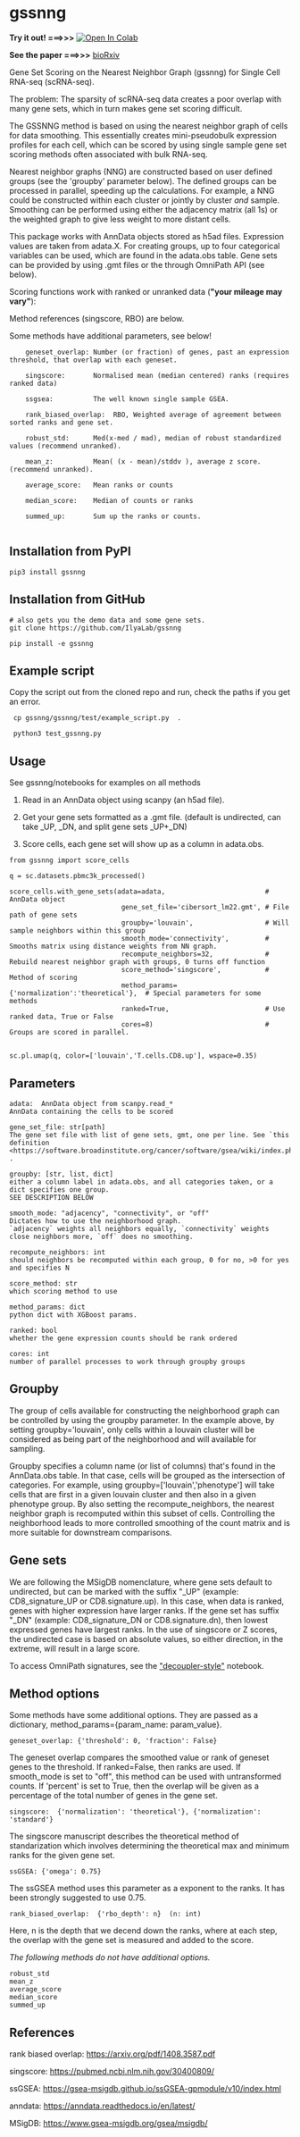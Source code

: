 # gssnng

**Try it out!  ===>>>**  [![Open In Colab](https://colab.research.google.com/assets/colab-badge.svg)](https://colab.research.google.com/github/IlyaLab/gssnng/blob/main/notebooks/gssnng_quick_start.ipynb)

**See the paper ===>>>** [bioRxiv](https://www.biorxiv.org/content/10.1101/2022.11.29.518384v1)

Gene Set Scoring on the Nearest Neighbor Graph (gssnng) for Single Cell RNA-seq (scRNA-seq).

The problem:  The sparsity of scRNA-seq data creates a poor overlap with many gene sets, 
which in turn makes gene set scoring difficult. 

The GSSNNG method is based on using the nearest neighbor graph of cells for data smoothing. This essentially creates 
mini-pseudobulk expression profiles for each cell, which can be scored by using single sample gene set scoring 
methods often associated with bulk RNA-seq. 

Nearest neighbor graphs (NNG) are constructed based on user defined groups (see the 'groupby' parameter below). 
The defined groups can be processed in parallel, speeding up the calculations. For example, a NNG could be 
constructed within each cluster or jointly by cluster *and* sample. Smoothing can be performed using either the 
adjacency matrix (all 1s) or the weighted graph to give less weight to more distant cells.

This package works with AnnData objects stored as h5ad files. Expression values are taken from adata.X.
For creating groups, up to four categorical variables can be used, which are found in the adata.obs table. 
Gene sets can be provided by using .gmt files or the through OmniPath API (see below).

Scoring functions work with ranked or unranked data (**"your mileage may vary"**):

Method references (singscore, RBO) are below. 

Some methods have additional parameters, see below!

```
    geneset_overlap: Number (or fraction) of genes, past an expression threshold, that overlap with each geneset.

    singscore:       Normalised mean (median centered) ranks (requires ranked data)
    
    ssgsea:          The well known single sample GSEA.
        
    rank_biased_overlap:  RBO, Weighted average of agreement between sorted ranks and gene set.

    robust_std:      Med(x-med / mad), median of robust standardized values (recommend unranked).
    
    mean_z:          Mean( (x - mean)/stddv ), average z score. (recommend unranked).
    
    average_score:   Mean ranks or counts     
    
    median_score:    Median of counts or ranks
    
    summed_up:       Sum up the ranks or counts.
    
```

## Installation from PyPI
```
pip3 install gssnng
```


## Installation from GitHub

```
# also gets you the demo data and some gene sets.
git clone https://github.com/IlyaLab/gssnng

pip install -e gssnng
```

## Example script

Copy the script out from the cloned repo and run, check the paths if you get an error.

```
 cp gssnng/gssnng/test/example_script.py  .
 
 python3 test_gssnng.py
```


## Usage 

See gssnng/notebooks for examples on all methods

1. Read in an AnnData object using scanpy (an h5ad file).

2. Get your gene sets formatted as a .gmt file. (default is undirected, can take _UP,  _DN, and split gene sets _UP+_DN)

3. Score cells, each gene set will show up as a column in adata.obs.

```
from gssnng import score_cells

q = sc.datasets.pbmc3k_processed()

score_cells.with_gene_sets(adata=adata,                         # AnnData object
                            gene_set_file='cibersort_lm22.gmt', # File path of gene sets
                            groupby='louvain',                  # Will sample neighbors within this group
                            smooth_mode='connectivity',         # Smooths matrix using distance weights from NN graph.
                            recompute_neighbors=32,             # Rebuild nearest neighbor graph with groups, 0 turns off function
                            score_method='singscore',           # Method of scoring
                            method_params={'normalization':'theoretical'},  # Special parameters for some methods 
                            ranked=True,                        # Use ranked data, True or False
                            cores=8)                            # Groups are scored in parallel.
    

sc.pl.umap(q, color=['louvain','T.cells.CD8.up'], wspace=0.35)
```

## Parameters

    adata:  AnnData object from scanpy.read_*
    AnnData containing the cells to be scored

    gene_set_file: str[path]
    The gene set file with list of gene sets, gmt, one per line. See `this definition <https://software.broadinstitute.org/cancer/software/gsea/wiki/index.php/Data_formats#GMT:_Gene_Matrix_Transposed_file_format_.28.2A.gmt.29>`_ .

    groupby: [str, list, dict]
    either a column label in adata.obs, and all categories taken, or a dict specifies one group.
    SEE DESCRIPTION BELOW

    smooth_mode: "adjacency", "connectivity", or "off"
    Dictates how to use the neighborhood graph.
    `adjacency` weights all neighbors equally, `connectivity` weights close neighbors more, `off` does no smoothing.

    recompute_neighbors: int
    should neighbors be recomputed within each group, 0 for no, >0 for yes and specifies N

    score_method: str
    which scoring method to use

    method_params: dict
    python dict with XGBoost params.

    ranked: bool
    whether the gene expression counts should be rank ordered

    cores: int
    number of parallel processes to work through groupby groups

## Groupby

The group of cells available for constructing the neighborhood graph can be controlled by using the groupby parameter. In the example
above, by setting groupby='louvain', only cells within a louvain cluster will be considered as being part of the
neighborhood and will available for sampling.

Groupby specifies a column name (or list of columns) that's found in the AnnData.obs table.
In that case, cells will be grouped as the intersection of categories. For example, using groupby=['louvain','phenotype']
will take cells that are first in a given louvain cluster and then also in a given phenotype group. By also setting
the recompute_neighbors, the nearest neighbor graph is recomputed within this subset of cells. Controlling the
neighborhood leads to more controlled smoothing of the count matrix and is more suitable for downstream comparisons.

## Gene sets

We are following the MSigDB nomenclature, where gene sets default to undirected, but can be marked with the suffix "_UP"
(example: CD8_signature_UP or CD8.signature.up).  In this case, when data is ranked, genes with higher expression have larger ranks. If the 
gene set has suffix "_DN" (example: CD8_signature_DN or CD8.signature.dn), then lowest expressed genes have largest ranks. In the 
use of singscore or Z scores, the undirected case is based on absolute values, so either direction, in the extreme, will result in a large score.

To access OmniPath signatures, see the ["decoupler-style"](https://github.com/IlyaLab/gssnng/blob/main/notebooks/gssnng_decoupler.ipynb) notebook.

## Method options

Some methods have some additional options. They are passed as a dictionary, method_params={param_name: param_value}.

    geneset_overlap: {'threshold': 0, 'fraction': False}
    
The geneset overlap compares the smoothed value or rank of geneset genes to the threshold. If ranked=False, then ranks are used.
If smooth_mode is set to "off", this method can be used with untransformed counts.  If 'percent' is set to True, then 
the overlap will be given as a percentage of the total number of genes in the gene set.

    singscore:  {'normalization': 'theoretical'}, {'normalization': 'standard'}

The singscore manuscript describes the theoretical method of standarization which involves determining the theoretical max and minimum ranks for the given gene set.

    ssGSEA: {'omega': 0.75}
    
The ssGSEA method uses this parameter as a exponent to the ranks. It has been strongly suggested to use 0.75.

    rank_biased_overlap:  {'rbo_depth': n}  (n: int)

Here, n is the depth that we decend down the ranks, where at each step, the overlap with the gene set is measured and added to the score.


*The following methods do not have additional options.*

    robust_std
    mean_z
    average_score
    median_score
    summed_up

## References

rank biased overlap:  https://arxiv.org/pdf/1408.3587.pdf

singscore:  https://pubmed.ncbi.nlm.nih.gov/30400809/

ssGSEA: https://gsea-msigdb.github.io/ssGSEA-gpmodule/v10/index.html

anndata: https://anndata.readthedocs.io/en/latest/

MSigDB: https://www.gsea-msigdb.org/gsea/msigdb/


